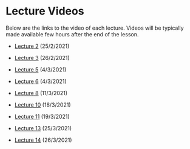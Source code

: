 # Lecture Videos

Below are the links to the video of each lecture. Videos will be typically made available few hours after the end of the lesson.

- [Lecture 2](https://unipiit.sharepoint.com/sites/a__td_47260/Shared%20Documents/General/Lecture%20Videos/Lecture02_02252021.mp4) (25/2/2021)

- [Lecture 3](https://unipiit.sharepoint.com/sites/a__td_47260/Shared%20Documents/General/Lecture%20Videos/Lecture3_02262021.mp4) (26/2/2021)

- [Lecture 5](https://unipiit.sharepoint.com/sites/a__td_47260/Shared%20Documents/General/Lecture%20Videos/Lecture05_03042021.mp4) (4/3/2021)

- [Lecture 6](https://unipiit.sharepoint.com/sites/a__td_47260/Shared%20Documents/General/Lecture%20Videos/Lecture06_03052021.mp4) (4/3/2021)

- [Lecture 8](https://unipiit.sharepoint.com/sites/a__td_47260/Shared%20Documents/General/Lecture%20Videos/Lecture08_03112021.mp4) (11/3/2021)

- [Lecture 10](https://unipiit.sharepoint.com/sites/a__td_47260/Shared%20Documents/General/Lecture%20Videos/Lecture10_18032021.mp4) (18/3/2021)

- [Lecture 11](https://unipiit.sharepoint.com/sites/a__td_47260/Shared%20Documents/General/Lecture%20Videos/Lecture11_03192021.mp4) (19/3/2021)


- [Lecture 13](https://unipiit.sharepoint.com/sites/a__td_47260/Shared%20Documents/General/Lecture%20Videos/Lecture13-25032021.mp4) (25/3/2021)

- [Lecture 14](https://unipiit.sharepoint.com/sites/a__td_47260/Shared%20Documents/General/Lecture%20Videos/Lecture14-26032021.mp4) (26/3/2021)


